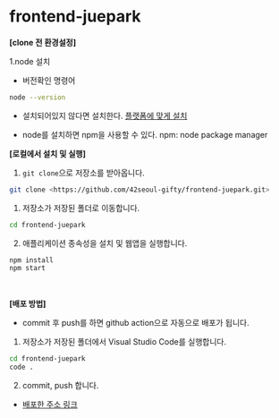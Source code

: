 # frontend-juepark

**[clone 전 환경설정]**

1.node 설치

- 버전확인 명령어
```bash
node --version
```

- 설치되어있지 않다면 설치한다.
[플랫폼에 맞게 설치](https://nodejs.org/ko/download/)

- node를 설치하면 npm을 사용할 수 있다.
  npm: node package manager


**[로컬에서 설치 및 실행]**

1. `git clone`으로 저장소를 받아옵니다.

```bash
git clone <https://github.com/42seoul-gifty/frontend-juepark.git>
```

1. 저장소가 저장된 폴더로 이동합니다.

```bash
cd frontend-juepark
```

2. 애플리케이션 종속성을 설치 및 웹앱을 실행합니다.

```bash
npm install
npm start
```
<br/>


**[배포 방법]**

- commit 후 push를 하면 github action으로 자동으로 배포가 됩니다.

1. 저장소가 저장된 폴더에서 Visual Studio Code를 실행합니다.

```bash
cd frontend-juepark
code .
```

2. commit, push 합니다.

- [배포한 주소 링크](http://gifty-juepark.s3-website.ap-northeast-2.amazonaws.com/)

